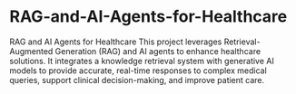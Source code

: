 # RAG-and-AI-Agents-for-Healthcare
RAG and AI Agents for Healthcare This project leverages Retrieval-Augmented Generation (RAG) and AI agents to enhance healthcare solutions. It integrates a knowledge retrieval system with generative AI models to provide accurate, real-time responses to complex medical queries, support clinical decision-making, and improve patient care.
